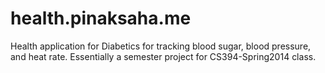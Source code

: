 health.pinaksaha.me
===================

Health application for Diabetics for tracking blood sugar, blood pressure, and heat rate. Essentially a semester project for CS394-Spring2014 class.
